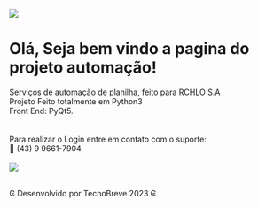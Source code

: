 <image src='https://github.com/TecnoBreve/Automacao/blob/main/img/man.png'></image>
<h1>Olá, Seja bem vindo a pagina do projeto automação!</h1>
Serviços de automação de planilha, feito para RCHLO S.A <br>
Projeto Feito totalmente em Python3 <br>
Front End: PyQt5. <br><br>
<br>
Para realizar o Login entre em contato com o suporte:<br>
📱 (43) 9 9661-7904
<br><br>
<image src='https://github.com/TecnoBreve/Automacao/blob/main/img/pscreen.jpeg'></image>
<br><br>
<p>₢ Desenvolvido por TecnoBreve 2023 ₢</p>
